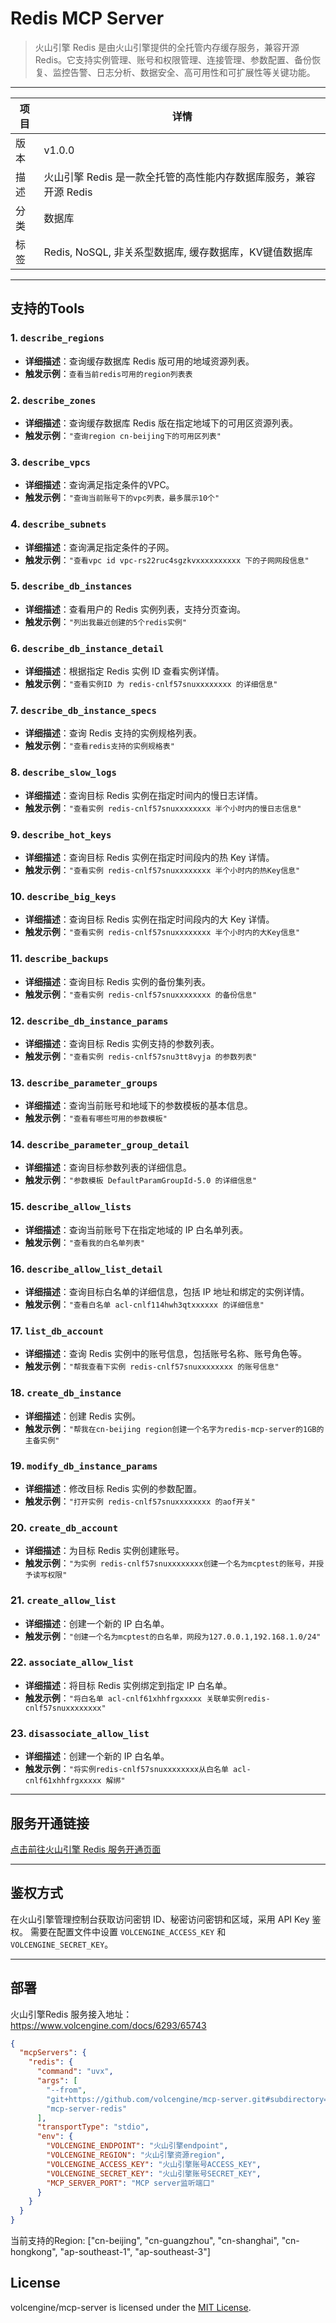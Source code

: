 # Redis MCP Server
> 火山引擎 Redis 是由火山引擎提供的全托管内存缓存服务，兼容开源 Redis。它支持实例管理、账号和权限管理、连接管理、参数配置、备份恢复、监控告警、日志分析、数据安全、高可用性和可扩展性等关键功能。

---


| 项目 | 详情                                      |
| ---- |-----------------------------------------|
| 版本 | v1.0.0                                  |
| 描述 | 火山引擎 Redis 是一款全托管的高性能内存数据库服务，兼容开源 Redis |
| 分类 | 数据库                                     |
| 标签 | Redis, NoSQL, 非关系型数据库, 缓存数据库，KV键值数据库    |

---

## 支持的Tools

### 1. `describe_regions`
- **详细描述**：查询缓存数据库 Redis 版可用的地域资源列表。
- **触发示例**：`查看当前redis可用的region列表表`

### 2. `describe_zones`
- **详细描述**：查询缓存数据库 Redis 版在指定地域下的可用区资源列表。
- **触发示例**：`"查询region cn-beijing下的可用区列表"`

### 3. `describe_vpcs`
- **详细描述**：查询满足指定条件的VPC。
- **触发示例**：`"查询当前账号下的vpc列表，最多展示10个"`

### 4. `describe_subnets`
- **详细描述**：查询满足指定条件的子网。
- **触发示例**：`"查看vpc id vpc-rs22ruc4sgzkvxxxxxxxxxx 下的子网网段信息"`

### 5. `describe_db_instances`
- **详细描述**：查看用户的 Redis 实例列表，支持分页查询。
- **触发示例**：`"列出我最近创建的5个redis实例"`

### 6. `describe_db_instance_detail`
- **详细描述**：根据指定 Redis 实例 ID 查看实例详情。
- **触发示例**：`"查看实例ID 为 redis-cnlf57snuxxxxxxxx 的详细信息"`

### 7. `describe_db_instance_specs`
- **详细描述**：查询 Redis 支持的实例规格列表。
- **触发示例**：`"查看redis支持的实例规格表"`

### 8. `describe_slow_logs`
- **详细描述**：查询目标 Redis 实例在指定时间内的慢日志详情。
- **触发示例**：`"查看实例 redis-cnlf57snuxxxxxxxx 半个小时内的慢日志信息"`

### 9. `describe_hot_keys`
- **详细描述**：查询目标 Redis 实例在指定时间段内的热 Key 详情。
- **触发示例**：`"查看实例 redis-cnlf57snuxxxxxxxx 半个小时内的热Key信息"`

### 10. `describe_big_keys`
- **详细描述**：查询目标 Redis 实例在指定时间段内的大 Key 详情。
- **触发示例**：`"查看实例 redis-cnlf57snuxxxxxxxx 半个小时内的大Key信息"`

### 11. `describe_backups`
- **详细描述**：查询目标 Redis 实例的备份集列表。
- **触发示例**：`"查看实例 redis-cnlf57snuxxxxxxxx 的备份信息"`

### 12. `describe_db_instance_params`
- **详细描述**：查询目标 Redis 实例支持的参数列表。
- **触发示例**：`"查看实例 redis-cnlf57snu3tt8vyja 的参数列表"`

### 13. `describe_parameter_groups`
- **详细描述**：查询当前账号和地域下的参数模板的基本信息。
- **触发示例**：`"查看有哪些可用的参数模板"`

### 14. `describe_parameter_group_detail`
- **详细描述**：查询目标参数列表的详细信息。
- **触发示例**：`"参数模板 DefaultParamGroupId-5.0 的详细信息"`

### 15. `describe_allow_lists`
- **详细描述**：查询当前账号下在指定地域的 IP 白名单列表。
- **触发示例**：`"查看我的白名单列表"`

### 16. `describe_allow_list_detail`
- **详细描述**：查询目标白名单的详细信息，包括 IP 地址和绑定的实例详情。
- **触发示例**：`"查看白名单 acl-cnlf114hwh3qtxxxxxx 的详细信息"`

### 17. `list_db_account`
- **详细描述**：查询 Redis 实例中的账号信息，包括账号名称、账号角色等。
- **触发示例**：`"帮我查看下实例 redis-cnlf57snuxxxxxxxx 的账号信息"`

### 18. `create_db_instance`
- **详细描述**：创建 Redis 实例。
- **触发示例**：`"帮我在cn-beijing region创建一个名字为redis-mcp-server的1GB的主备实例"`

### 19. `modify_db_instance_params`
- **详细描述**：修改目标 Redis 实例的参数配置。
- **触发示例**：`"打开实例 redis-cnlf57snuxxxxxxxx 的aof开关"`

### 20. `create_db_account`
- **详细描述**：为目标 Redis 实例创建账号。
- **触发示例**：`"为实例 redis-cnlf57snuxxxxxxxx创建一个名为mcptest的账号，并授予读写权限"`

### 21. `create_allow_list`
- **详细描述**：创建一个新的 IP 白名单。
- **触发示例**：`"创建一个名为mcptest的白名单，网段为127.0.0.1,192.168.1.0/24"`

### 22. `associate_allow_list`
- **详细描述**：将目标 Redis 实例绑定到指定 IP 白名单。
- **触发示例**：`"将白名单 acl-cnlf61xhhfrgxxxxx 关联单实例redis-cnlf57snuxxxxxxxx"`

### 23. `disassociate_allow_list`
- **详细描述**：创建一个新的 IP 白名单。
- **触发示例**：`"将实例redis-cnlf57snuxxxxxxxx从白名单 acl-cnlf61xhhfrgxxxxx 解绑"`

---

## 服务开通链接
[点击前往火山引擎 Redis 服务开通页面](https://console.volcengine.com/db/redis)

---

## 鉴权方式
在火山引擎管理控制台获取访问密钥 ID、秘密访问密钥和区域，采用 API Key 鉴权。
需要在配置文件中设置 `VOLCENGINE_ACCESS_KEY` 和 `VOLCENGINE_SECRET_KEY`。

---

## 部署
火山引擎Redis 服务接入地址：https://www.volcengine.com/docs/6293/65743
```json
{
  "mcpServers": {
    "redis": {
      "command": "uvx",
      "args": [
        "--from",
        "git+https://github.com/volcengine/mcp-server.git#subdirectory=server/mcp_server_redis",
        "mcp-server-redis"
      ],
      "transportType": "stdio",
      "env": {
        "VOLCENGINE_ENDPOINT": "火山引擎endpoint",
        "VOLCENGINE_REGION": "火山引擎资源region",
        "VOLCENGINE_ACCESS_KEY": "火山引擎账号ACCESS_KEY",
        "VOLCENGINE_SECRET_KEY": "火山引擎账号SECRET_KEY",
        "MCP_SERVER_PORT": "MCP server监听端口"
      }
    }
  }
}
```
当前支持的Region: ["cn-beijing", "cn-guangzhou", "cn-shanghai", "cn-hongkong", "ap-southeast-1", "ap-southeast-3"]

## License

volcengine/mcp-server is licensed under the [MIT License](https://github.com/volcengine/mcp-server/blob/main/LICENSE).


